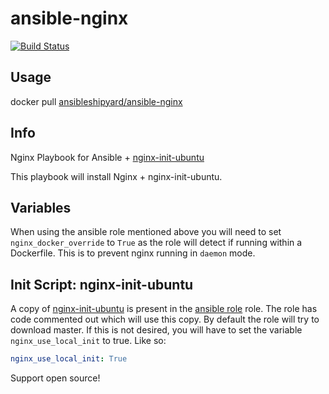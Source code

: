 ansible-nginx
==============

[![Build Status](https://travis-ci.org/AnsibleShipyard/ansible-nginx.svg?branch=master)](https://travis-ci.org/AnsibleShipyard/ansible-nginx)


## Usage

docker pull [ansibleshipyard/ansible-nginx](https://registry.hub.docker.com/u/ansibleshipyard/ansible-nginx/)


## Info

Nginx Playbook for Ansible + [nginx-init-ubuntu](https://github.com/JasonGiedymin/nginx-init-ubuntu)

This playbook will install Nginx + nginx-init-ubuntu.

## Variables
When using the ansible role mentioned above you will need to set
`nginx_docker_override` to `True` as the role will detect if running within a
Dockerfile. This is to prevent nginx running in `daemon` mode.

## Init Script: nginx-init-ubuntu
A copy of [nginx-init-ubuntu](https://github.com/JasonGiedymin/nginx-init-ubuntu)
is present in the [ansible role](https://github.com/AnsibleShipyard/ansible-nginx)
role. The role has code commented out which will use this copy. By default the
role will try to download master. If this is not desired, you will have to set
the variable `nginx_use_local_init` to true. Like so:

```yaml
nginx_use_local_init: True
```

Support open source!
